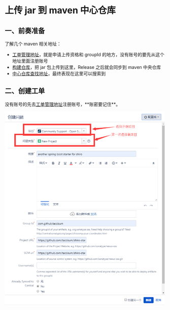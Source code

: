 # 上传 jar 到 maven 中心仓库

## 一、前奏准备

了解几个 maven 相关地址：

- [工单管理地址](https://issues.sonatype.org/)，就是申请上传资格和 groupId 的地方，没有账号的要先从这个地址里面注册账号
- [构建仓库](<https://oss.sonatype.org/#welcome>)，把 jar 包上传到这里，Release 之后就会同步到 maven 中央仓库
- [中心仓库查找地址](<http://search.maven.org/>)，最终表现在这里可以搜索到

## 二、创建工单

没有账号的先去[工单管理地址]([https://issues.sonatype.org](https://issues.sonatype.org/))注册账号，**账密要记住**。

![1568103488308](image/创建issue.png)

